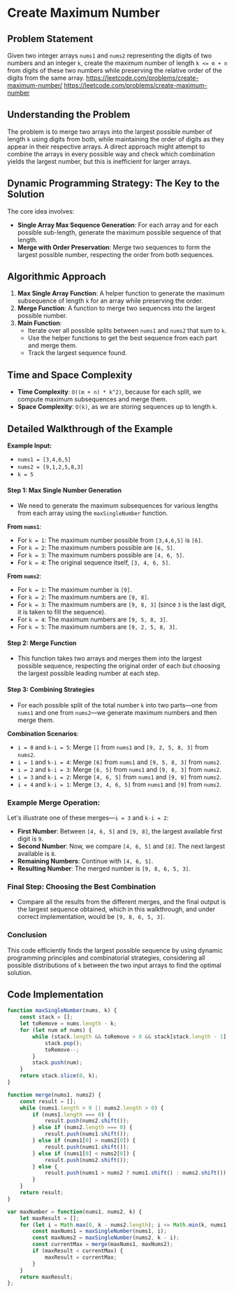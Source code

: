 # Create Maximum Number

## Problem Statement
Given two integer arrays `nums1` and `nums2` representing the digits of two numbers and an integer `k`, create the maximum number of length `k <= m + n` from digits of these two numbers while preserving the relative order of the digits from the same array. https://leetcode.com/problems/create-maximum-number/
https://leetcode.com/problems/create-maximum-number

## Understanding the Problem
The problem is to merge two arrays into the largest possible number of length `k` using digits from both, while maintaining the order of digits as they appear in their respective arrays. A direct approach might attempt to combine the arrays in every possible way and check which combination yields the largest number, but this is inefficient for larger arrays.

## Dynamic Programming Strategy: The Key to the Solution
The core idea involves:
- **Single Array Max Sequence Generation**: For each array and for each possible sub-length, generate the maximum possible sequence of that length.
- **Merge with Order Preservation**: Merge two sequences to form the largest possible number, respecting the order from both sequences.

## Algorithmic Approach
1. **Max Single Array Function**: A helper function to generate the maximum subsequence of length `k` for an array while preserving the order.
2. **Merge Function**: A function to merge two sequences into the largest possible number.
3. **Main Function**:
   - Iterate over all possible splits between `nums1` and `nums2` that sum to `k`.
   - Use the helper functions to get the best sequence from each part and merge them.
   - Track the largest sequence found.

## Time and Space Complexity
- **Time Complexity**: `O((m + n) * k^2)`, because for each split, we compute maximum subsequences and merge them.
- **Space Complexity**: `O(k)`, as we are storing sequences up to length `k`.

## Detailed Walkthrough of the Example
**Example Input:**
- `nums1 = [3,4,6,5]`
- `nums2 = [9,1,2,5,8,3]`
- `k = 5`

#### Step 1: Max Single Number Generation
- We need to generate the maximum subsequences for various lengths from each array using the `maxSingleNumber` function.

**From `nums1`**:
- For `k = 1`: The maximum number possible from `[3,4,6,5]` is `[6]`.
- For `k = 2`: The maximum numbers possible are `[6, 5]`.
- For `k = 3`: The maximum numbers possible are `[4, 6, 5]`.
- For `k = 4`: The original sequence itself, `[3, 4, 6, 5]`.

**From `nums2`**:
- For `k = 1`: The maximum number is `[9]`.
- For `k = 2`: The maximum numbers are `[9, 8]`.
- For `k = 3`: The maximum numbers are `[9, 8, 3]` (since `3` is the last digit, it is taken to fill the sequence).
- For `k = 4`: The maximum numbers are `[9, 5, 8, 3]`.
- For `k = 5`: The maximum numbers are `[9, 2, 5, 8, 3]`.

#### Step 2: Merge Function
- This function takes two arrays and merges them into the largest possible sequence, respecting the original order of each but choosing the largest possible leading number at each step.

#### Step 3: Combining Strategies
- For each possible split of the total number `k` into two parts—one from `nums1` and one from `nums2`—we generate maximum numbers and then merge them.

**Combination Scenarios**:
- `i = 0` and `k-i = 5`: Merge `[]` from `nums1` and `[9, 2, 5, 8, 3]` from `nums2`.
- `i = 1` and `k-i = 4`: Merge `[6]` from `nums1` and `[9, 5, 8, 3]` from `nums2`.
- `i = 2` and `k-i = 3`: Merge `[6, 5]` from `nums1` and `[9, 8, 3]` from `nums2`.
- `i = 3` and `k-i = 2`: Merge `[4, 6, 5]` from `nums1` and `[9, 8]` from `nums2`.
- `i = 4` and `k-i = 1`: Merge `[3, 4, 6, 5]` from `nums1` and `[9]` from `nums2`.

### Example Merge Operation:
Let's illustrate one of these merges—`i = 3` and `k-i = 2`:
- **First Number**: Between `[4, 6, 5]` and `[9, 8]`, the largest available first digit is `9`.
- **Second Number**: Now, we compare `[4, 6, 5]` and `[8]`. The next largest available is `8`.
- **Remaining Numbers**: Continue with `[4, 6, 5]`.
- **Resulting Number**: The merged number is `[9, 8, 6, 5, 3]`.

### Final Step: Choosing the Best Combination
- Compare all the results from the different merges, and the final output is the largest sequence obtained, which in this walkthrough, and under correct implementation, would be `[9, 8, 6, 5, 3]`.

### Conclusion
This code efficiently finds the largest possible sequence by using dynamic programming principles and combinatorial strategies, considering all possible distributions of `k` between the two input arrays to find the optimal solution.

## Code Implementation
```javascript
function maxSingleNumber(nums, k) {
    const stack = [];
    let toRemove = nums.length - k;
    for (let num of nums) {
        while (stack.length && toRemove > 0 && stack[stack.length - 1] < num) {
            stack.pop();
            toRemove--;
        }
        stack.push(num);
    }
    return stack.slice(0, k);
}

function merge(nums1, nums2) {
    const result = [];
    while (nums1.length > 0 || nums2.length > 0) {
        if (nums1.length === 0) {
            result.push(nums2.shift());
        } else if (nums2.length === 0) {
            result.push(nums1.shift());
        } else if (nums1[0] > nums2[0]) {
            result.push(nums1.shift());
        } else if (nums1[0] < nums2[0]) {
            result.push(nums2.shift());
        } else {
            result.push(nums1 > nums2 ? nums1.shift() : nums2.shift());
        }
    }
    return result;
}

var maxNumber = function(nums1, nums2, k) {
    let maxResult = [];
    for (let i = Math.max(0, k - nums2.length); i <= Math.min(k, nums1.length); i++) {
        const maxNums1 = maxSingleNumber(nums1, i);
        const maxNums2 = maxSingleNumber(nums2, k - i);
        const currentMax = merge(maxNums1, maxNums2);
        if (maxResult < currentMax) {
            maxResult = currentMax;
        }
    }
    return maxResult;
};
```
